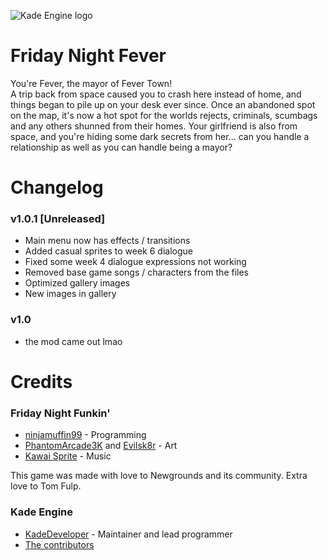 ![Kade Engine logo](https://raw.githubusercontent.com/isophoro/Friday-Night-Fever/main/assets/preload/images/monaLisaCesar.png)

# Friday Night Fever
You're Fever, the mayor of Fever Town!  
A trip back from space caused you to crash here instead of home, and things began to pile up on your desk ever since. 
Once an abandoned spot on the map, it's now a hot spot for the worlds rejects, criminals, scumbags and any others shunned from their homes. 
Your girlfriend is also from space, and you're hiding some dark secrets from her... can you handle a relationship as well as you can handle being a mayor?

# Changelog

### v1.0.1 [Unreleased]
- Main menu now has effects / transitions
- Added casual sprites to week 6 dialogue
- Fixed some week 4 dialogue expressions not working
- Removed base game songs / characters from the files
- Optimized gallery images
- New images in gallery
### v1.0
- the mod came out lmao

# Credits
### Friday Night Funkin'
 - [ninjamuffin99](https://twitter.com/ninja_muffin99) - Programming
 - [PhantomArcade3K](https://twitter.com/phantomarcade3k) and [Evilsk8r](https://twitter.com/evilsk8r) - Art
 - [Kawai Sprite](https://twitter.com/kawaisprite) - Music

This game was made with love to Newgrounds and its community. Extra love to Tom Fulp.
### Kade Engine
- [KadeDeveloper](https://twitter.com/KadeDeveloper) - Maintainer and lead programmer
- [The contributors](https://github.com/KadeDev/Kade-Engine/graphs/contributors)
